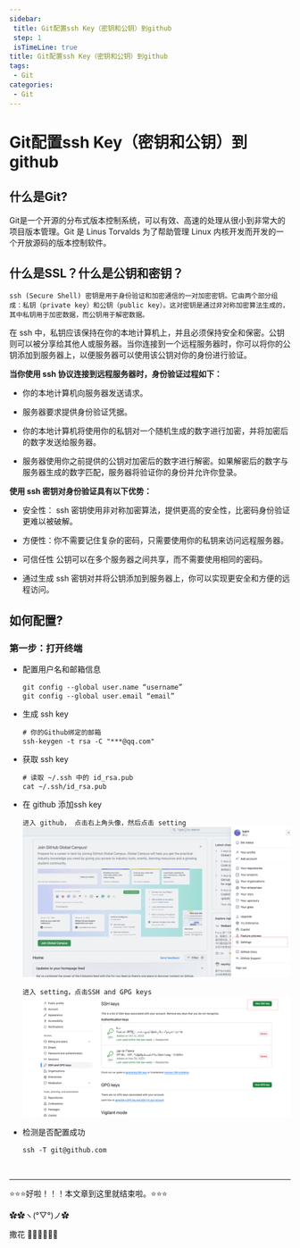 ```yaml
---
sidebar: 
 title: Git配置ssh Key（密钥和公钥）到github
 step: 1
 isTimeLine: true
title: Git配置ssh Key（密钥和公钥）到github
tags:
 - Git
categories:
 - Git
---
```


# Git配置ssh Key（密钥和公钥）到github

## 什么是Git?
Git是一个开源的分布式版本控制系统，可以有效、高速的处理从很小到非常大的项目版本管理。Git 是 Linus Torvalds 为了帮助管理 Linux 内核开发而开发的一个开放源码的版本控制软件。

## 什么是SSL？什么是公钥和密钥？
`ssh (Secure Shell) 密钥是用于身份验证和加密通信的一对加密密钥。它由两个部分组成：私钥（private key）和公钥（public key）。这对密钥是通过非对称加密算法生成的，其中私钥用于加密数据，而公钥用于解密数据。`

在 ssh 中，私钥应该保持在你的本地计算机上，并且必须保持安全和保密。公钥则可以被分享给其他人或服务器。当你连接到一个远程服务器时，你可以将你的公钥添加到服务器上，以便服务器可以使用该公钥对你的身份进行验证。

**当你使用 ssh 协议连接到远程服务器时，身份验证过程如下：**

- 你的本地计算机向服务器发送请求。

- 服务器要求提供身份验证凭据。

- 你的本地计算机将使用你的私钥对一个随机生成的数字进行加密，并将加密后的数字发送给服务器。

- 服务器使用你之前提供的公钥对加密后的数字进行解密。如果解密后的数字与服务器生成的数字匹配，服务器将验证你的身份并允许你登录。

**使用 ssh 密钥对身份验证具有以下优势：**

- 安全性： ssh 密钥使用非对称加密算法，提供更高的安全性，比密码身份验证更难以被破解。

- 方便性：你不需要记住复杂的密码，只需要使用你的私钥来访问远程服务器。

- 可信任性 公钥可以在多个服务器之间共享，而不需要使用相同的密码。

- 通过生成 ssh 密钥对并将公钥添加到服务器上，你可以实现更安全和方便的远程访问。

## 如何配置?
### 第一步：打开终端
- 配置用户名和邮箱信息
  ```shell
  git config --global user.name “username”
  git config --global user.email “email”
  ```
- 生成 ssh key
  ```shell
  # 你的Github绑定的邮箱
  ssh-keygen -t rsa -C "***@qq.com"
  ```
- 获取 ssh key
  ```shell
  # 读取 ~/.ssh 中的 id_rsa.pub
  cat ~/.ssh/id_rsa.pub
  ```
- 在 github 添加ssh key
  
  `进入 github， 点击右上角头像，然后点击 setting`
![在 github 添加ssh key1](./assets/ssh-1.png)

  `进入 setting，点击SSH and GPG keys`
![在 github 添加ssh key2](./assets/ssh-2.png)

- 检测是否配置成功
  ```shell
  ssh -T git@github.com
  ```



<br/>
<hr />

⭐️⭐️⭐️好啦！！！本文章到这里就结束啦。⭐️⭐️⭐️

✿✿ヽ(°▽°)ノ✿

撒花 🌸🌸🌸🌸🌸🌸
